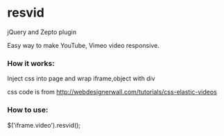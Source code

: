 resvid
======
jQuery and Zepto plugin

Easy way to make YouTube, Vimeo video responsive.

<h3>How it works:</h3>

Inject css into page and wrap iframe,object with div

css code is from http://webdesignerwall.com/tutorials/css-elastic-videos

<h3>How to use:</h3>

$('iframe.video').resvid();
